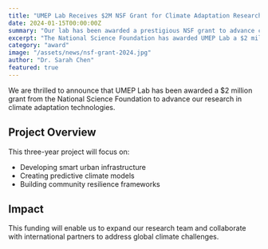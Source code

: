 ```yaml
---
title: "UMEP Lab Receives $2M NSF Grant for Climate Adaptation Research"
date: 2024-01-15T00:00:00Z
summary: "Our lab has been awarded a prestigious NSF grant to advance climate adaptation technologies."
excerpt: "The National Science Foundation has awarded UMEP Lab a $2 million grant to develop innovative climate adaptation solutions for urban environments."
category: "award"
image: "/assets/news/nsf-grant-2024.jpg"
author: "Dr. Sarah Chen"
featured: true
---
```


We are thrilled to announce that UMEP Lab has been awarded a $2 million grant from the National Science Foundation to advance our research in climate adaptation technologies.

## Project Overview

This three-year project will focus on:
- Developing smart urban infrastructure
- Creating predictive climate models
- Building community resilience frameworks

## Impact

This funding will enable us to expand our research team and collaborate with international partners to address global climate challenges.